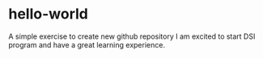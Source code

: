 # hello-world
A simple exercise to create new github repository
I am excited to start DSI program and have a great learning experience.
